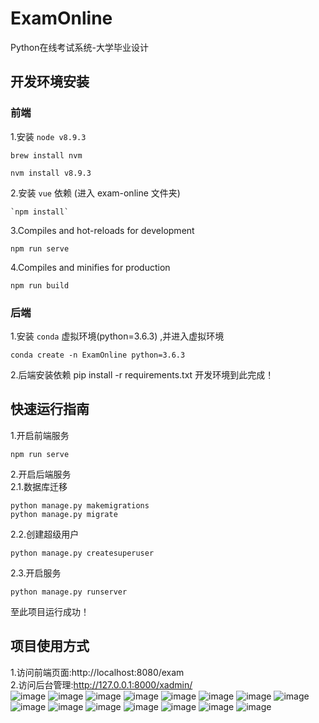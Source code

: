 # ExamOnline
Python在线考试系统-大学毕业设计   
## 开发环境安装
### 前端
1.安装 `node v8.9.3`
```shell
brew install nvm
```

```shell
nvm install v8.9.3
```

2.安装 `vue` 依赖 (进入 exam-online 文件夹)
```shell
`npm install`
```

3.Compiles and hot-reloads for development
```shell
npm run serve
```

4.Compiles and minifies for production
```shell
npm run build
```
### 后端
1.安装 `conda` 虚拟环境(python=3.6.3) ,并进入虚拟环境
```shell
conda create -n ExamOnline python=3.6.3
```
2.后端安装依赖
pip install -r requirements.txt
开发环境到此完成！
## 快速运行指南
1.开启前端服务
```shell
npm run serve
```
2.开启后端服务   
2.1.数据库迁移
```shell
python manage.py makemigrations
python manage.py migrate
```
2.2.创建超级用户
```shell
python manage.py createsuperuser
```
2.3.开启服务
```shell
python manage.py runserver
```

至此项目运行成功！
## 项目使用方式
1.访问前端页面:http://localhost:8080/exam   
2.访问后台管理:http://127.0.0.1:8000/xadmin/   
![image](https://github.com/520118202/ExamOnline/blob/master/templates/img/1.png)
![image](https://github.com/520118202/ExamOnline/blob/master/templates/img/2.png)
![image](https://github.com/520118202/ExamOnline/blob/master/templates/img/3.png)
![image](https://github.com/520118202/ExamOnline/blob/master/templates/img/4.png)
![image](https://github.com/520118202/ExamOnline/blob/master/templates/img/5.png)
![image](https://github.com/520118202/ExamOnline/blob/master/templates/img/6.png)
![image](https://github.com/520118202/ExamOnline/blob/master/templates/img/7.png)
![image](https://github.com/520118202/ExamOnline/blob/master/templates/img/8.png)
![image](https://github.com/520118202/ExamOnline/blob/master/templates/img/9.png)
![image](https://github.com/520118202/ExamOnline/blob/master/templates/img/10.png)
![image](https://github.com/520118202/ExamOnline/blob/master/templates/img/11.png)
![image](https://github.com/520118202/ExamOnline/blob/master/templates/img/12.png)
![image](https://github.com/520118202/ExamOnline/blob/master/templates/img/13.png)
![image](https://github.com/520118202/ExamOnline/blob/master/templates/img/14.png)
![image](https://github.com/520118202/ExamOnline/blob/master/templates/img/15.png)
